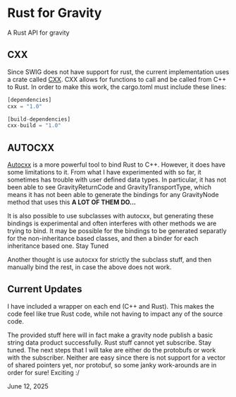 # Rust for Gravity

A Rust API for gravity

## CXX

Since SWIG does not have support for rust, the current implementation uses a crate called [CXX](https://cxx.rs). CXX allows for functions to call and be called from C++ to Rust. In order to make this work, the cargo.toml must include these lines:

```Rust
[dependencies]
cxx = "1.0"

[build-dependencies]
cxx-build = "1.0"
```

## AUTOCXX
[Autocxx](https://google.github.io/autocxx/index.html) is a more powerful tool to bind Rust to C++. However, it does have some limitations to it. From what I have experimented with so far, it sometimes has trouble with user defined data types. In particular, it has not been able to see GravityReturnCode and GravityTransportType, which means it has not been able to generate the bindings for any GravityNode method that uses this **A LOT OF THEM DO...**

It is also possible to use subclasses with autocxx, but generating these bindings is experimental and often interferes with other methods we are trying to bind. It may be possible for the bindings to be generated separatly for the non-inheritance based classes, and then a binder for each inheritance based one. Stay Tuned

Another thought is use autocxx for strictly the subclass stuff, and then manually  bind the rest, in case the above does not work. 

## Current Updates

I have included a wrapper on each end (C++ and Rust). This makes the code feel like true Rust code, while not having to impact any of the source code.

The provided stuff here will in fact make a gravity node publish a basic string data product successfully. Rust stuff cannot yet subscribe. Stay tuned. The next steps that I will take are either do the protobufs or work with the subscriber. Neither are easy since there is not support for a vector of shared pointers yet, nor protobuf, so some janky work-arounds are in order for sure! Exciting :/

June 12, 2025